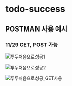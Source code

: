 # todo-success

## POSTMAN 사용 예시

### 11/29 GET, POST 가능

![투두처음으로성공1](https://user-images.githubusercontent.com/101682617/204509961-235772b7-a503-43ae-974a-808950c875ff.jpg)


![투두처음으로성공2](https://user-images.githubusercontent.com/101682617/204510003-20f68c34-1c5e-423e-bdbd-f07d3c8ddfe4.jpg)


![투두처음으로성공_GET사용](https://user-images.githubusercontent.com/101682617/204510043-dc0fbefd-a965-4df2-b6ab-a5d7b9845243.jpg)
